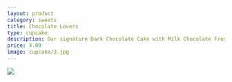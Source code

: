 ```yaml
---
layout: product
category: sweets
title: Chocolate Lovers
type: cupcake
description: Our signature Dark Chocolate Cake with Milk Chocolate Frosting, topped with Chocolate Shavings.
price: 4.00
image: cupcake/3.jpg
---
```



![]({{site.baseurl}}/images/cupcake/3.jpg)



